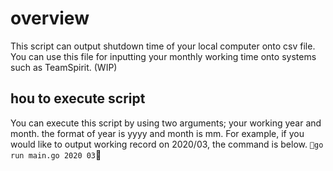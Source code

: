 # overview
This script can output shutdown time of your local computer onto csv file.
You can use this file for inputting your monthly working time onto systems such as TeamSpirit. (WIP)

## hou to execute script
You can execute this script by using two arguments; your working year and month.
the format of year is yyyy and month is mm.
For example, if you would like to output working record on 2020/03, the command is below.
`go run main.go 2020 03`
